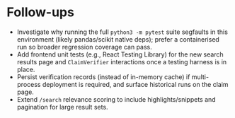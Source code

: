 # Follow-ups
- Investigate why running the full `python3 -m pytest` suite segfaults in this environment (likely pandas/scikit native deps); prefer a containerised run so broader regression coverage can pass.
- Add frontend unit tests (e.g., React Testing Library) for the new search results page and `ClaimVerifier` interactions once a testing harness is in place.
- Persist verification records (instead of in-memory cache) if multi-process deployment is required, and surface historical runs on the claim page.
- Extend `/search` relevance scoring to include highlights/snippets and pagination for large result sets.
